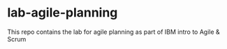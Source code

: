 # lab-agile-planning
This repo contains the lab for agile planning as part of IBM intro to Agile &amp; Scrum
